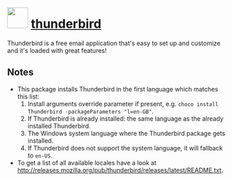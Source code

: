 # <img src="https://cdn.jsdelivr.net/gh/chocolatey/chocolatey-coreteampackages@edba4a5849ff756e767cba86641bea97ff5721fe/icons/thunderbird.png" width="48" height="48"/> [thunderbird](https://chocolatey.org/packages/thunderbird)


Thunderbird is a free email application that's easy to set up and customize  and it's loaded with great features!


## Notes

- This package installs Thunderbird in the first language which matches this list:
  1. Install arguments override parameter if present, e.g. `choco install Thunderbird -packageParameters "l=en-GB"`.
  1. If Thunderbird is already installed: the same language as the already installed Thunderbird.
  1. The Windows system language where the Thunderbird package gets installed.
  1. If Thunderbird does not support the system language, it will fallback to `en-US`.
- To get a list of all available locales have a look at http://releases.mozilla.org/pub/thunderbird/releases/latest/README.txt.
